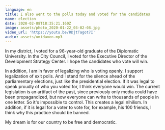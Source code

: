 ```yaml
---
language: en
title: I also went to the polls today and voted for the candidates
name: election
date: 2020-02-08T18:35:21.160Z
image: assets/photo_2020-01-22_03-02-08.jpg
video_url: 'https://youtu.be/RDjtTagot7I'
audio: assets/umidaxon.mp3
---
```

In my district, I voted for a 96-year-old graduate of the Diplomatic University. In the City Council, I voted for the Executive Director of the Development Strategy Center. I hope the candidates who vote will win.

In addition, I am in favor of legalizing who is voting openly. I support legalization of exit polls. And I stand for the silence ahead of the parliamentary elections, just like the presidential election. If it was legal to speak proudly of who you voted for, I think everyone would win. The current legislation is an artifact of the past, since previously only media could have been propagandized, but now everyone can write to thousands of people in one letter. So it's impossible to control. This creates a legal nihilism. In addition, if it is legal for a voter to vote for, for example, his 100 friends, I think why this practice should be banned.

My dream is for our country to be free and democratic.
